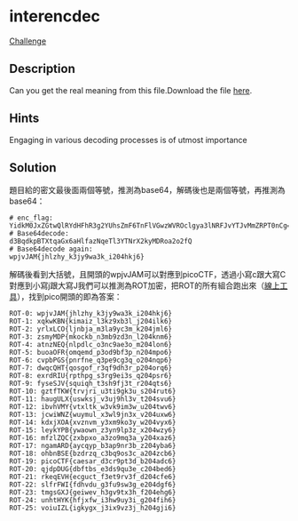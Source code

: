 
# interencdec
[Challenge](https://play.picoctf.org/practice/challenge/414)

## Description

Can you get the real meaning from this file.Download the file [here](https://artifacts.picoctf.net/c_titan/3/enc_flag).

## Hints

Engaging in various decoding processes is of utmost importance

## Solution

題目給的密文最後面兩個等號，推測為base64，解碼後也是兩個等號，再推測為base64：

```
# enc_flag:
YidkM0JxZGtwQlRYdHFhR3g2YUhsZmF6TnFlVGwzWVROclgya3lNRFJvYTJvMmZRPT0nCg==
# Base64decode:
d3BqdkpBTXtqaGx6aHlfazNqeTl3YTNrX2kyMDRoa2o2fQ
# Base64decode again:
wpjvJAM{jhlzhy_k3jy9wa3k_i204hkj6}
```

解碼後看到大括號，且開頭的wpjvJAM可以對應到picoCTF，透過小寫c跟大寫C對應到小寫j跟大寫J我們可以推測為ROT加密，把ROT的所有組合跑出來（[線上工具](https://theblob.org/rot.cgi)），找到pico開頭的即為答案：

```
ROT-0: wpjvJAM{jhlzhy_k3jy9wa3k_i204hkj6}
ROT-1: xqkwKBN{kimaiz_l3kz9xb3l_j204ilk6}
ROT-2: yrlxLCO{ljnbja_m3la9yc3m_k204jml6}
ROT-3: zsmyMDP{mkockb_n3mb9zd3n_l204knm6}
ROT-4: atnzNEQ{nlpdlc_o3nc9ae3o_m204lon6}
ROT-5: buoaOFR{omqemd_p3od9bf3p_n204mpo6}
ROT-6: cvpbPGS{pnrfne_q3pe9cg3q_o204nqp6}
ROT-7: dwqcQHT{qosgof_r3qf9dh3r_p204orq6}
ROT-8: exrdRIU{rpthpg_s3rg9ei3s_q204psr6}
ROT-9: fyseSJV{squiqh_t3sh9fj3t_r204qts6}
ROT-10: gztfTKW{trvjri_u3ti9gk3u_s204rut6}
ROT-11: haugULX{uswksj_v3uj9hl3v_t204svu6}
ROT-12: ibvhVMY{vtxltk_w3vk9im3w_u204twv6}
ROT-13: jcwiWNZ{wuymul_x3wl9jn3x_v204uxw6}
ROT-14: kdxjXOA{xvznvm_y3xm9ko3y_w204vyx6}
ROT-15: leykYPB{ywaown_z3yn9lp3z_x204wzy6}
ROT-16: mfzlZQC{zxbpxo_a3zo9mq3a_y204xaz6}
ROT-17: ngamARD{aycqyp_b3ap9nr3b_z204yba6}
ROT-18: ohbnBSE{bzdrzq_c3bq9os3c_a204zcb6}
ROT-19: picoCTF{caesar_d3cr9pt3d_b204adc6}
ROT-20: qjdpDUG{dbftbs_e3ds9qu3e_c204bed6}
ROT-21: rkeqEVH{ecguct_f3et9rv3f_d204cfe6}
ROT-22: slfrFWI{fdhvdu_g3fu9sw3g_e204dgf6}
ROT-23: tmgsGXJ{geiwev_h3gv9tx3h_f204ehg6}
ROT-24: unhtHYK{hfjxfw_i3hw9uy3i_g204fih6}
ROT-25: voiuIZL{igkygx_j3ix9vz3j_h204gji6}
```